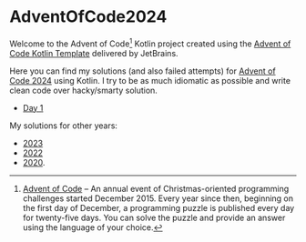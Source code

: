 # AdventOfCode2024

Welcome to the Advent of Code[^aoc] Kotlin project created using the [Advent of Code Kotlin Template][template] delivered by JetBrains.

Here you can find my solutions (and also failed attempts) for [Advent of Code 2024](https://adventofcode.com/2024/) using Kotlin. I try to be as much idiomatic as possible and write clean code over hacky/smarty solution.

* [Day 1](./src/main/kotlin/day01/main.kt)

My solutions for other years:
* [2023](https://github.com/JavierMF/AdventOfCode2023)
* [2022](https://github.com/JavierMF/AdventOfCode2022)
* [2020](https://github.com/JavierMF/AdventOfCode2020).


[^aoc]:
    [Advent of Code][aoc] – An annual event of Christmas-oriented programming challenges started December 2015.
    Every year since then, beginning on the first day of December, a programming puzzle is published every day for twenty-five days.
    You can solve the puzzle and provide an answer using the language of your choice.

[aoc]: https://adventofcode.com
[template]: https://github.com/kotlin-hands-on/advent-of-code-kotlin-template

